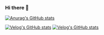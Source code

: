### Hi there 👋
[![Anurag's GitHub stats](https://github-readme-stats.vercel.app/api?username=devpcjin)](https://github.com/devpcjin/github-readme-stats)

[![Velog's GitHub stats](https://velog-readme-stats.vercel.app/api?name=pc_jin)](https://github.com/eungyeole/velog-readme-stats)
[![Velog's GitHub stats](https://velog-readme-stats.vercel.app/api/badge?name=pc_jin)](https://velog.io/@pc_jin) 
<!--
**devpcjin/devpcjin** is a ✨ _special_ ✨ repository because its `README.md` (this file) appears on your GitHub profile.

Here are some ideas to get you started:

- 🔭 I’m currently working on ...
- 🌱 I’m currently learning ...
- 👯 I’m looking to collaborate on ...
- 🤔 I’m looking for help with ...
- 💬 Ask me about ...
- 📫 How to reach me: ...
- 😄 Pronouns: ...
- ⚡ Fun fact: ...
-->
